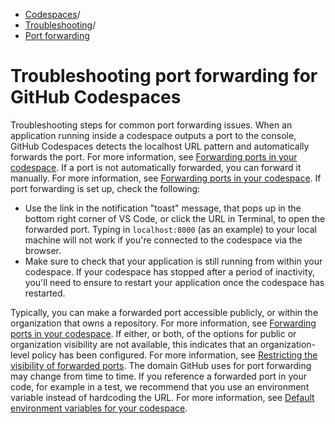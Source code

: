   * [Codespaces](https://docs.github.com/en/codespaces "Codespaces")/
  * [Troubleshooting](https://docs.github.com/en/codespaces/troubleshooting "Troubleshooting")/
  * [Port forwarding](https://docs.github.com/en/codespaces/troubleshooting/troubleshooting-port-forwarding-for-github-codespaces "Port forwarding")


# Troubleshooting port forwarding for GitHub Codespaces
Troubleshooting steps for common port forwarding issues.
When an application running inside a codespace outputs a port to the console, GitHub Codespaces detects the localhost URL pattern and automatically forwards the port. For more information, see [Forwarding ports in your codespace](https://docs.github.com/en/codespaces/developing-in-a-codespace/forwarding-ports-in-your-codespace).
If a port is not automatically forwarded, you can forward it manually. For more information, see [Forwarding ports in your codespace](https://docs.github.com/en/codespaces/developing-in-a-codespace/forwarding-ports-in-your-codespace#forwarding-a-port).
If port forwarding is set up, check the following:
  * Use the link in the notification "toast" message, that pops up in the bottom right corner of VS Code, or click the URL in Terminal, to open the forwarded port. Typing in `localhost:8000` (as an example) to your local machine will not work if you're connected to the codespace via the browser.
  * Make sure to check that your application is still running from within your codespace. If your codespace has stopped after a period of inactivity, you'll need to ensure to restart your application once the codespace has restarted.


Typically, you can make a forwarded port accessible publicly, or within the organization that owns a repository. For more information, see [Forwarding ports in your codespace](https://docs.github.com/en/codespaces/developing-in-a-codespace/forwarding-ports-in-your-codespace). If either, or both, of the options for public or organization visibility are not available, this indicates that an organization-level policy has been configured. For more information, see [Restricting the visibility of forwarded ports](https://docs.github.com/en/codespaces/managing-codespaces-for-your-organization/restricting-the-visibility-of-forwarded-ports).
The domain GitHub uses for port forwarding may change from time to time. If you reference a forwarded port in your code, for example in a test, we recommend that you use an environment variable instead of hardcoding the URL. For more information, see [Default environment variables for your codespace](https://docs.github.com/en/codespaces/developing-in-codespaces/default-environment-variables-for-your-codespace#list-of-default-environment-variables).
